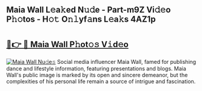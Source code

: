 ## Maia Wall L𝚎a𝚔ed N𝚞𝚍e - Part-m9Z Vi𝚍𝚎o P𝚑𝚘tos - H𝚘𝚝 O𝚗𝚕yf𝚊ns L𝚎a𝚔s 4AZ1p

# <h2><a href="http://kf41w8l.oniu.top/?m=Maia+Wall">🔗👉 🔴 Maia Wall P𝚑ot𝚘𝚜 V𝚒d𝚎o</a></h2>

[![Maia Wall Nu𝚍e𝚜](https://i.imgur.com/0qMVB7G.gif)](http://kf41w8l.oniu.top/?m=Maia+Wall)
Social media influencer Maia Wall, famed for publishing dance and lifestyle information, featuring presentations and blogs. Maia Wall's public image is marked by its open and sincere demeanor, but the complexities of his personal life remain a source of intrigue and fascination.  
